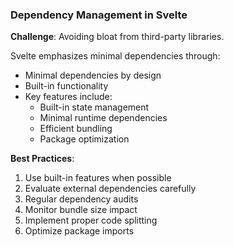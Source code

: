 ### Dependency Management in Svelte

**Challenge**: Avoiding bloat from third-party libraries.

Svelte emphasizes minimal dependencies through:

- Minimal dependencies by design
- Built-in functionality
- Key features include:
  - Built-in state management
  - Minimal runtime dependencies
  - Efficient bundling
  - Package optimization

**Best Practices**:
1. Use built-in features when possible
2. Evaluate external dependencies carefully
3. Regular dependency audits
4. Monitor bundle size impact
5. Implement proper code splitting
6. Optimize package imports